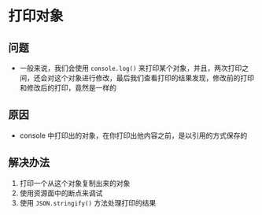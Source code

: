 # 打印对象

## 问题

  - 一般来说，我们会使用 `console.log()` 来打印某个对象，并且，两次打印之间，还会对这个对象进行修改，最后我们查看打印的结果发现，修改前的打印和修改后的打印，竟然是一样的

## 原因

  - console 中打印出的对象，在你打印出他内容之前，是以引用的方式保存的

## 解决办法

  1. 打印一个从这个对象复制出来的对象
  2. 使用资源面中的断点来调试
  3. 使用 `JSON.stringify()` 方法处理打印的结果
